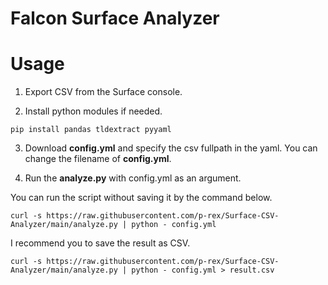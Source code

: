 # Falcon Surface Analyzer

# Usage

1. Export CSV from the Surface console.
  
2. Install python modules if needed.
```shell
pip install pandas tldextract pyyaml
``` 
  
3. Download **config.yml** and specify the csv fullpath in the yaml. You can change the filename of **config.yml**.  
  
4. Run the **analyze.py** with config.yml as an argument.
  
You can run the script without saving it by the command below.
```shell
curl -s https://raw.githubusercontent.com/p-rex/Surface-CSV-Analyzer/main/analyze.py | python - config.yml
```
  
I recommend you to save the result as CSV.
```shell
curl -s https://raw.githubusercontent.com/p-rex/Surface-CSV-Analyzer/main/analyze.py | python - config.yml > result.csv
```
